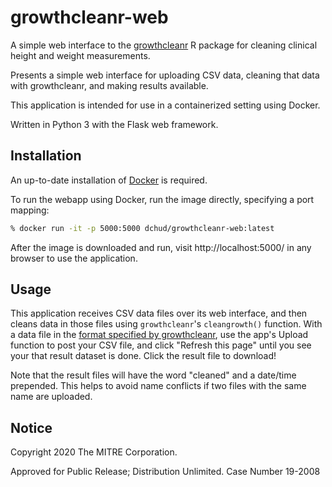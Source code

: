 # growthcleanr-web

A simple web interface to the [growthcleanr](https://github.com/carriedaymont/growthcleanr) R package for cleaning clinical height and weight measurements.

Presents a simple web interface for uploading CSV data, cleaning that data with
growthcleanr, and making results available.

This application is intended for use in a containerized setting using Docker.

Written in Python 3 with the Flask web framework.

## Installation

An up-to-date installation of [Docker](https://www.docker.com/) is required.

To run the webapp using Docker, run the image directly, specifying a port
mapping:

```bash
% docker run -it -p 5000:5000 dchud/growthcleanr-web:latest 
```

After the image is downloaded and run, visit http://localhost:5000/ in any
browser to use the application.

## Usage

This application receives CSV data files over its web interface, and then cleans
data in those files using `growthcleanr`'s `cleangrowth()` function. With a
data file in the [format specified by growthcleanr](https://github.com/carriedaymont/growthcleanr#data-preparation), use the app's Upload function
to post your CSV file, and click "Refresh this page" until you see your that result
dataset is done. Click the result file to download!

Note that the result files will have the word "cleaned" and a date/time
prepended. This helps to avoid name conflicts if two files with the same name
are uploaded.


## Notice

Copyright 2020 The MITRE Corporation.

Approved for Public Release; Distribution Unlimited. Case Number 19-2008
